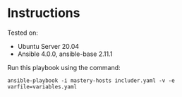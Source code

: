# Instructions

Tested on:
- Ubuntu Server 20.04
- Ansible 4.0.0, ansible-base 2.11.1

Run this playbook using the command:

    ansible-playbook -i mastery-hosts includer.yaml -v -e varfile=variables.yaml

